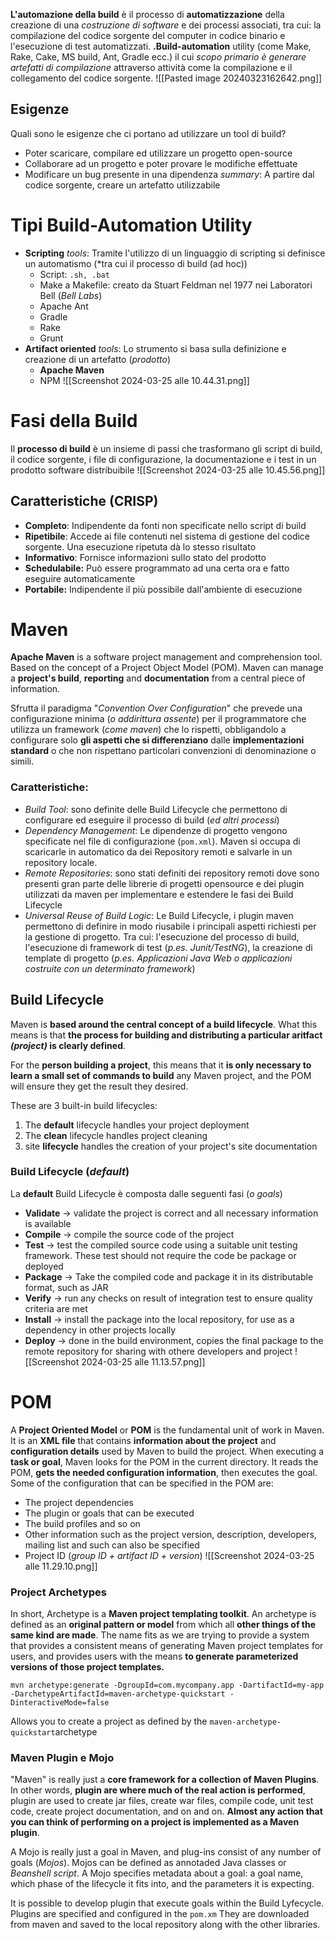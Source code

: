 **L'automazione della build** è il processo di **automatizzazione** della creazione di una *costruzione di software* e dei processi associati, tra cui: la compilazione del codice sorgente del computer in codice binario e l'esecuzione di test automatizzati.
**.Build-automation** utility (come Make, Rake, Cake, MS build, Ant, Gradle ecc.)
il cui *scopo primario è generare artefatti di compilazione* attraverso attività come la compilazione e il collegamento del codice sorgente.
![[Pasted image 20240323162642.png]]
## Esigenze
Quali sono le esigenze che ci portano ad utilizzare un tool di build?
- Poter scaricare, compilare ed utilizzare un progetto open-source
- Collaborare ad un progetto e poter provare le modifiche effettuate
- Modificare un bug presente in una dipendenza
*summary*: A partire dal codice sorgente, creare un artefatto utilizzabile
# Tipi Build-Automation Utility
- **Scripting** _tools_:
	Tramite l'utilizzo di un linguaggio di scripting si definisce un automatismo (*tra cui il processo di build (ad hoc))
	- Script: `.sh, .bat`
	- Make a Makefile: creato da Stuart Feldman nel 1977 nei Laboratori Bell (*Bell Labs*)
	- Apache Ant
	- Gradle
	- Rake
	- Grunt
- **Artifact oriented** *tools*:
	Lo strumento si basa sulla definizione e creazione di un artefatto (*prodotto*)
	- **Apache Maven**
	- NPM
![[Screenshot 2024-03-25 alle 10.44.31.png]]
# Fasi della Build
Il **processo di build** è un insieme di passi che trasformano gli script di build, il codice sorgente, i file di configurazione, la documentazione e i test in un prodotto software distribuibile
![[Screenshot 2024-03-25 alle 10.45.56.png]]
## Caratteristiche (CRISP)
- **Completo**: Indipendente da fonti non specificate nello script di build
- **Ripetibile**: Accede ai file contenuti nel sistema di gestione del codice sorgente. Una esecuzione ripetuta dà lo stesso risultato
- **Informativo**: Fornisce informazioni sullo stato del prodotto
- **Schedulabile:** Può essere programmato ad una certa ora e fatto eseguire automaticamente
- **Portabile:** Indipendente il più possibile dall'ambiente di esecuzione
# Maven
**Apache Maven** is a software project management and comprehension tool. Based on the concept of a Project Object Model (POM). Maven can manage a **project's build**, **reporting** and **documentation** from a central piece of information.

Sfrutta il paradigma "*Convention Over Configuration*" che prevede una configurazione minima (*o addirittura assente*) per il programmatore che utilizza un framework (*come maven*) che lo rispetti, obbligandolo a configurare solo **gli aspetti che si differenziano** dalle **implementazioni standard** o che non rispettano particolari convenzioni di denominazione o simili.
### Caratteristiche:
- *Build Tool*: sono definite delle Build Lifecycle che permettono di configurare ed eseguire il processo di build (*ed altri processi*)
- *Dependency Management*: Le dipendenze di progetto vengono specificate nel file di configurazione (`pom.xml`). Maven si occupa di scaricarle in automatico da dei Repository remoti e salvarle in un repository locale.
- *Remote Repositories*: sono stati definiti dei repository remoti dove sono presenti gran parte delle librerie di progetti opensource e dei plugin utilizzati da maven per implementare e estendere le fasi dei Build Lifecycle
- *Universal Reuse of Build Logic*: Le Build Lifecycle, i plugin maven permettono di definire in modo riusabile i principali aspetti richiesti per la gestione di progetto. Tra cui: l'esecuzione del processo di build, l'esecuzione di framework di test (*p.es. Junit/TestNG*), la creazione di template di progetto (*p.es. Applicazioni Java Web o applicazioni costruite con un determinato framework*)
## Build Lifecycle
Maven is **based around the central concept of a build lifecycle**. What this means is that **the process for building and distributing a particular aritfact _(project)_ is clearly defined**.

For the **person building a project**, this means that it **is only necessary to learn a small set of commands to build** any Maven project, and the POM will ensure they get the result they desired.

These are 3 built-in build lifecycles:
1. The **default** lifecycle handles your project deployment
2. The **clean**  lifecycle handles project cleaning
3. site **lifecycle** handles the creation of your project's site documentation
### Build Lifecycle (_default_)
La **default** Build Lifecycle è composta dalle seguenti fasi (*o goals*)
- **Validate** -> validate the project is correct and all necessary information is available
- **Compile** -> compile the source code of the project
- **Test** -> test the compiled source code using a suitable unit testing framework. These test should not require the code be package or deployed
- **Package** -> Take the compiled code and package it in its distributable format, such as JAR
- **Verify** -> run any checks on result of integration test to ensure quality criteria are met
- **Install** -> install the package into the local repository, for use as a dependency in other projects locally
- **Deploy** -> done in the build environment, copies the final package to the remote repository for sharing with othere developers and project
![[Screenshot 2024-03-25 alle 11.13.57.png]]
# POM
A **Project Oriented Model** or **POM** is the fundamental unit of work in Maven. It is an **XML file** that contains **information about the project** and **configuration details** used by Maven to build the project.
When executing a **task or goal**, Maven looks for the POM in the current directory. It reads the POM, **gets the needed configuration information**, then executes the goal.
Some of the configuration that can be specified in the POM are:
- The project dependencies
- The plugin or goals that can be executed
- The build profiles and so on
- Other information such as the project version, description, developers, mailing list and such can also be specified
- Project ID (*group ID + artifact ID + version*)
![[Screenshot 2024-03-25 alle 11.29.10.png]]
### Project Archetypes
In short, Archetype is a **Maven project templating toolkit**. An archetype is defined as an **original pattern or model** from which all **other things of the same kind are made**. The name fits as we are trying to provide a system that provides a consistent means of generating Maven project templates for users, and provides users with the means **to generate parameterized versions of those project templates.**
```shell
mvn archetype:generate -DgroupId=com.mycompany.app -DartifactId=my-app -DarchetypeArtifactId=maven-archetype-quickstart -DinteractiveMode=false
```
Allows you to create a project as defined by the `maven-archetype-quickstart`archetype
### Maven Plugin e Mojo
"Maven" is really just a **core framework for a collection of Maven Plugins**. In other words, **plugin are where much of the real action is performed**, plugin are used to create jar files, create war files, compile code, unit test code, create project documentation, and on and on. **Almost any action that you can think of performing on a project is implemented as a Maven plugin**.

A Mojo is really just a goal in Maven, and plug-ins consist of any number of goals (*Mojos*). Mojos can be defined as annotaded Java classes or *Beanshell script*. A Mojo specifies metadata about a goal: a goal name, which phase of the lifecycle it fits into, and the parameters it is expecting.

It is possible to develop plugin that execute goals within the Build Lyfecycle.
Plugins are specified and configured in the `pom.xm`
They are downloaded from maven and saved to the local repository along with the other libraries.
